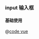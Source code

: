 ### input 输入框

#### 基础使用

<input-basic></input-basic>

@[code vue](../../.vuepress/components/input/basic.vue)

